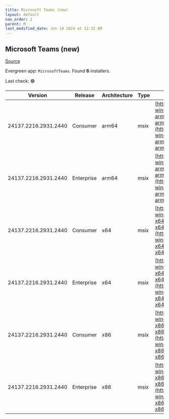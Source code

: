 ```yaml
---
title: Microsoft Teams (new)
layout: default
nav_order: 2
parent: M
last_modified_date: Jun 18 2024 at 12:32 AM
---
```


## Microsoft Teams (new)

[Source](https://www.microsoft.com/teams)

Evergreen app: `MicrosoftTeams`. Found **6** installers.

Last check: 🟢

| Version              | Release    | Architecture | Type | URI                                                                                                                                                                                                                          |
| -------------------- | ---------- | ------------ | ---- | ---------------------------------------------------------------------------------------------------------------------------------------------------------------------------------------------------------------------------- |
| 24137.2216.2931.2440 | Consumer   | arm64        | msix | [https://statics.teams.cdn.office.net/production-windows-arm64/24137.2216.2931.2440/MicrosoftTeams-arm64.msix](https://statics.teams.cdn.office.net/production-windows-arm64/24137.2216.2931.2440/MicrosoftTeams-arm64.msix) |
| 24137.2216.2931.2440 | Enterprise | arm64        | msix | [https://statics.teams.cdn.office.net/production-windows-arm64/24137.2216.2931.2440/MSTeams-arm64.msix](https://statics.teams.cdn.office.net/production-windows-arm64/24137.2216.2931.2440/MSTeams-arm64.msix)               |
| 24137.2216.2931.2440 | Consumer   | x64          | msix | [https://statics.teams.cdn.office.net/production-windows-x64/24137.2216.2931.2440/MicrosoftTeams-x64.msix](https://statics.teams.cdn.office.net/production-windows-x64/24137.2216.2931.2440/MicrosoftTeams-x64.msix)         |
| 24137.2216.2931.2440 | Enterprise | x64          | msix | [https://statics.teams.cdn.office.net/production-windows-x64/24137.2216.2931.2440/MSTeams-x64.msix](https://statics.teams.cdn.office.net/production-windows-x64/24137.2216.2931.2440/MSTeams-x64.msix)                       |
| 24137.2216.2931.2440 | Consumer   | x86          | msix | [https://statics.teams.cdn.office.net/production-windows-x86/24137.2216.2931.2440/MicrosoftTeams-x86.msix](https://statics.teams.cdn.office.net/production-windows-x86/24137.2216.2931.2440/MicrosoftTeams-x86.msix)         |
| 24137.2216.2931.2440 | Enterprise | x86          | msix | [https://statics.teams.cdn.office.net/production-windows-x86/24137.2216.2931.2440/MSTeams-x86.msix](https://statics.teams.cdn.office.net/production-windows-x86/24137.2216.2931.2440/MSTeams-x86.msix)                       |
